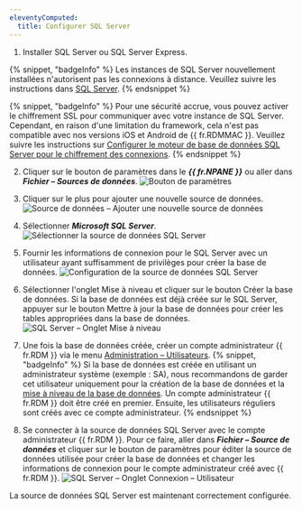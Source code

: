 ```yaml
---
eleventyComputed:
  title: Configurer SQL Server
---
```

1. Installer SQL Server ou SQL Server Express.

{% snippet, "badgeInfo" %}
Les instances de SQL Server nouvellement installées n'autorisent pas les connexions à distance. Veuillez suivre les instructions dans [SQL Server](/rdm/mac/data-sources/data-sources-types/advanced-data-sources/microsoft-sql-server/).
{% endsnippet %}

{% snippet, "badgeInfo" %}
Pour une sécurité accrue, vous pouvez activer le chiffrement SSL pour communiquer avec votre instance de SQL Server. Cependant, en raison d'une limitation du framework, cela n'est pas compatible avec nos versions iOS et Android de {{ fr.RDMMAC }}. Veuillez suivre les instructions sur [Configurer le moteur de base de données SQL Server pour le chiffrement des connexions](https://learn.microsoft.com/en-US/sql/database-engine/configure-windows/configure-sql-server-encryption).
{% endsnippet %}


2. Cliquer sur le bouton de paramètres dans le ***{{ fr.NPANE }}*** ou aller dans ***Fichier – Sources de données***.
![Bouton de paramètres](https://cdnweb.devolutions.net/docs/docs_en_rdm_mac_clip10487.png)
1. Cliquer sur le plus pour ajouter une nouvelle source de données.
![Source de données – Ajouter une nouvelle source de données](https://cdnweb.devolutions.net/docs/docs_en_rdm_mac_clip10488.png)
1. Sélectionner ***Microsoft SQL Server***.
![Sélectionner la source de données SQL Server](https://cdnweb.devolutions.net/docs/docs_en_rdm_mac_clip10489.png)
1. Fournir les informations de connexion pour le SQL Server avec un utilisateur ayant suffisamment de privilèges pour créer la base de données.
![Configuration de la source de données SQL Server](https://cdnweb.devolutions.net/docs/docs_en_rdm_mac_clip6042.png)
1. Sélectionner l'onglet Mise à niveau et cliquer sur le bouton Créer la base de données. Si la base de données est déjà créée sur le SQL Server, appuyer sur le bouton Mettre à jour la base de données pour créer les tables appropriées dans la base de données.
![SQL Server – Onglet Mise à niveau](https://cdnweb.devolutions.net/docs/docs_en_rdm_mac_clip6043.png)
1. Une fois la base de données créée, créer un compte administrateur {{ fr.RDM }} via le menu [Administration – Utilisateurs](/rdm/mac/commands/administration/user-management/).
{% snippet, "badgeInfo" %}
Si la base de données est créée en utilisant un administrateur système (exemple : SA), nous recommandons de garder cet utilisateur uniquement pour la création de la base de données et la [mise à niveau de la base de données](/rdm/mac/installation/database-upgrade/). Un compte administrateur {{ fr.RDM }} doit être créé en premier. Ensuite, les utilisateurs réguliers sont créés avec ce compte administrateur.
{% endsnippet %}


8. Se connecter à la source de données SQL Server avec le compte administrateur {{ fr.RDM }}. Pour ce faire, aller dans ***Fichier – Source de données*** et cliquer sur le bouton de paramètres pour éditer la source de données utilisée pour créer la base de données et changer les informations de connexion pour le compte administrateur créé avec {{ fr.RDM }}.
![SQL Server – Onglet Connexion – Utilisateur](https://cdnweb.devolutions.net/docs/docs_en_rdm_mac_clip10492.png)

La source de données SQL Server est maintenant correctement configurée.
